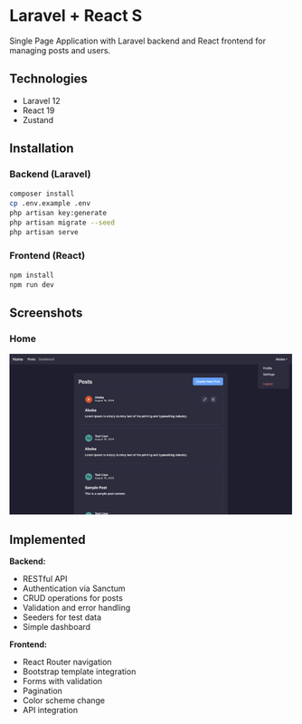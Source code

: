 # Laravel + React S

Single Page Application with Laravel backend and React frontend for managing posts and users.

## Technologies

- Laravel 12
- React 19
- Zustand

## Installation

### Backend (Laravel)
```bash
composer install
cp .env.example .env
php artisan key:generate
php artisan migrate --seed
php artisan serve
```

### Frontend (React)
```bash
npm install
npm run dev
```

## Screenshots

### Home
<img src="screenshots/posts.png" alt="posts" width="500"/>


## Implemented

**Backend:**
- RESTful API
- Authentication via Sanctum
- CRUD operations for posts
- Validation and error handling
- Seeders for test data
- Simple dashboard

**Frontend:**
- React Router navigation
- Bootstrap template integration
- Forms with validation
- Pagination
- Color scheme change
- API integration
